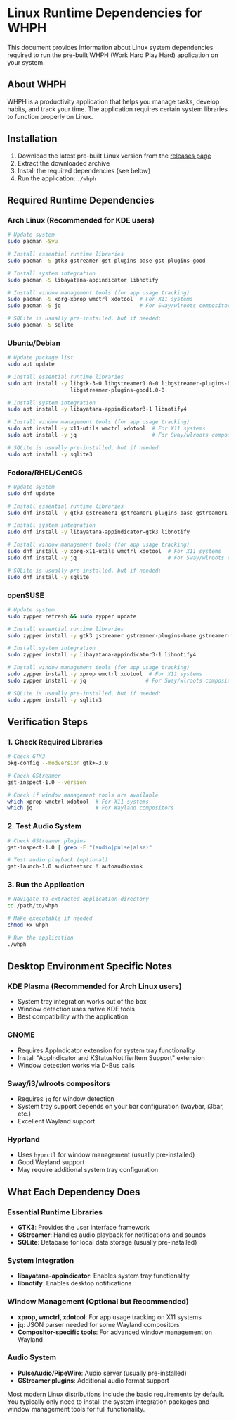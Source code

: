 # Linux Runtime Dependencies for WHPH

This document provides information about Linux system dependencies required to run the pre-built WHPH (Work Hard Play Hard) application on your system.

## About WHPH

WHPH is a productivity application that helps you manage tasks, develop habits, and track your time. The application requires certain system libraries to function properly on Linux.

## Installation

1. Download the latest pre-built Linux version from the [releases page](https://github.com/ahmet-cetinkaya/whph/releases)
2. Extract the downloaded archive
3. Install the required dependencies (see below)
4. Run the application: `./whph`

## Required Runtime Dependencies

### Arch Linux (Recommended for KDE users)

```bash
# Update system
sudo pacman -Syu

# Install essential runtime libraries
sudo pacman -S gtk3 gstreamer gst-plugins-base gst-plugins-good

# Install system integration
sudo pacman -S libayatana-appindicator libnotify

# Install window management tools (for app usage tracking)
sudo pacman -S xorg-xprop wmctrl xdotool  # For X11 systems
sudo pacman -S jq                         # For Sway/wlroots compositors

# SQLite is usually pre-installed, but if needed:
sudo pacman -S sqlite
```

### Ubuntu/Debian

```bash
# Update package list
sudo apt update

# Install essential runtime libraries
sudo apt install -y libgtk-3-0 libgstreamer1.0-0 libgstreamer-plugins-base1.0-0 \
                    libgstreamer-plugins-good1.0-0

# Install system integration
sudo apt install -y libayatana-appindicator3-1 libnotify4

# Install window management tools (for app usage tracking)
sudo apt install -y x11-utils wmctrl xdotool  # For X11 systems
sudo apt install -y jq                        # For Sway/wlroots compositors

# SQLite is usually pre-installed, but if needed:
sudo apt install -y sqlite3
```

### Fedora/RHEL/CentOS

```bash
# Update system
sudo dnf update

# Install essential runtime libraries
sudo dnf install -y gtk3 gstreamer1 gstreamer1-plugins-base gstreamer1-plugins-good

# Install system integration
sudo dnf install -y libayatana-appindicator-gtk3 libnotify

# Install window management tools (for app usage tracking)
sudo dnf install -y xorg-x11-utils wmctrl xdotool  # For X11 systems
sudo dnf install -y jq                             # For Sway/wlroots compositors

# SQLite is usually pre-installed, but if needed:
sudo dnf install -y sqlite
```

### openSUSE

```bash
# Update system
sudo zypper refresh && sudo zypper update

# Install essential runtime libraries
sudo zypper install -y gtk3 gstreamer gstreamer-plugins-base gstreamer-plugins-good

# Install system integration
sudo zypper install -y libayatana-appindicator3-1 libnotify4

# Install window management tools (for app usage tracking)
sudo zypper install -y xprop wmctrl xdotool  # For X11 systems
sudo zypper install -y jq                   # For Sway/wlroots compositors

# SQLite is usually pre-installed, but if needed:
sudo zypper install -y sqlite3
```

## Verification Steps

### 1. Check Required Libraries

```bash
# Check GTK3
pkg-config --modversion gtk+-3.0

# Check GStreamer
gst-inspect-1.0 --version

# Check if window management tools are available
which xprop wmctrl xdotool  # For X11 systems
which jq                    # For Wayland compositors
```

### 2. Test Audio System

```bash
# Check GStreamer plugins
gst-inspect-1.0 | grep -E "(audio|pulse|alsa)"

# Test audio playback (optional)
gst-launch-1.0 audiotestsrc ! autoaudiosink
```

### 3. Run the Application

```bash
# Navigate to extracted application directory
cd /path/to/whph

# Make executable if needed
chmod +x whph

# Run the application
./whph
```

## Desktop Environment Specific Notes

### KDE Plasma (Recommended for Arch Linux users)
- System tray integration works out of the box
- Window detection uses native KDE tools
- Best compatibility with the application

### GNOME
- Requires AppIndicator extension for system tray functionality
- Install "AppIndicator and KStatusNotifierItem Support" extension
- Window detection works via D-Bus calls

### Sway/i3/wlroots compositors
- Requires `jq` for window detection
- System tray support depends on your bar configuration (waybar, i3bar, etc.)
- Excellent Wayland support

### Hyprland
- Uses `hyprctl` for window management (usually pre-installed)
- Good Wayland support
- May require additional system tray configuration

## What Each Dependency Does

### Essential Runtime Libraries
- **GTK3**: Provides the user interface framework
- **GStreamer**: Handles audio playback for notifications and sounds
- **SQLite**: Database for local data storage (usually pre-installed)

### System Integration
- **libayatana-appindicator**: Enables system tray functionality
- **libnotify**: Enables desktop notifications

### Window Management (Optional but Recommended)
- **xprop, wmctrl, xdotool**: For app usage tracking on X11 systems
- **jq**: JSON parser needed for some Wayland compositors
- **Compositor-specific tools**: For advanced window management on Wayland

### Audio System
- **PulseAudio/PipeWire**: Audio server (usually pre-installed)
- **GStreamer plugins**: Additional audio format support

Most modern Linux distributions include the basic requirements by default. You typically only need to install the system integration packages and window management tools for full functionality.